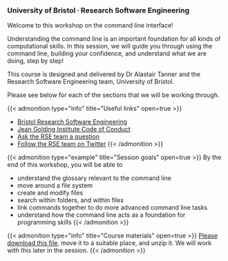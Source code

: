 ### University of Bristol ∙ Research Software Engineering

Welcome to this workshop on the command line interface!

Understanding the command line is an important foundation for all kinds of computational skills. In this session, we will guide you through using the command line, building your confidence, and understand what we are doing, step by step!

This course is designed and delivered by Dr Alastair Tanner and the Research Software Engineering team, University of Bristol.

Please see below for each of the sections that we will be working through.

{{< admonition type="info" title="Useful links" open=true >}}
- [Bristol Research Software Engineering](https://www.bristol.ac.uk/acrc/research-software-engineering/)
- [Jean Golding Institute Code of Conduct](https://www.bristol.ac.uk/golding/what-we-do/people/code-of-conduct-/)
- [Ask the RSE team a question](ask-rse@bristol.ac.uk)
- [Follow the RSE team on Twitter](https://twitter.com/bristolrse)
{{< /admonition >}}

{{< admonition type="example" title="Session goals" open=true >}}
By the end of this workshop, you will be able to
- understand the glossary relevant to the command line
- move around a file system
- create and modify files
- search within folders, and within files
- link commands together to do more advanced command line tasks
- understand how the command line acts as a foundation for programming skills
{{< /admonition >}}

{{< admonition type="info" title="Course materials" open=true >}}
[Please download this file](https://github.com/altanner/intro-to-command-line/raw/master/command-line-files.zip), move it to a suitable place, and unzip it. We will work with this later in the session.
{{< /admonition >}}



